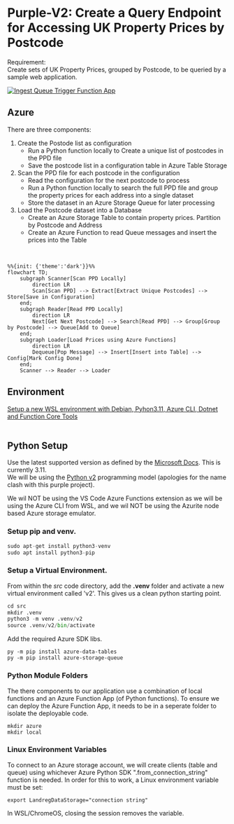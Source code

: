 # Purple-V2: Create a Query Endpoint for Accessing UK Property Prices by Postcode
Requirement:  
Create sets of UK Property Prices, grouped by Postcode, to be queried by a sample web application.  
  
[![Ingest Queue Trigger Function App](https://github.com/andyvroberts/purple/actions/workflows/purple-fa.deploy.yml/badge.svg)](https://github.com/andyvroberts/purple/actions/workflows/purple-fa.deploy.yml)  

## Azure
There are three components:  
1. Create the Postode list as configuration
    - Run a Python function locally to Create a unique list of postcodes in the PPD file
    - Save the postcode list in a configuration table in Azure Table Storage
2. Scan the PPD file for each postcode in the configuration
    - Read the configuration for the next postcode to process
    - Run a Python function locally to search the full PPD file and group the property prices for each address into a single dataset
    - Store the dataset in an Azure Storage Queue for later processing
3. Load the Postcode dataset into a Database
    - Create an Azure Storage Table to contain property prices.  Partition by Postcode and Address
    - Create an Azure Function to read Queue messages and insert the prices into the Table

<br>



```mermaid
%%{init: {'theme':'dark'}}%%
flowchart TD;
    subgraph Scanner[Scan PPD Locally]
        direction LR
        Scan[Scan PPD] --> Extract[Extract Unique Postcodes] --> Store[Save in Configuration]
    end;
    subgraph Reader[Read PPD Locally]
        direction LR
        Next[Get Next Postcode] --> Search[Read PPD] --> Group[Group by Postcode] --> Queue[Add to Queue]
    end;
    subgraph Loader[Load Prices using Azure Functions]
        direction LR
        Dequeue[Pop Message] --> Insert[Insert into Table] --> Config[Mark Config Done] 
    end;
    Scanner --> Reader --> Loader
```

## Environment
[Setup a new WSL environment with Debian, Pyhon3.11, Azure CLI, Dotnet and Function Core Tools](environment.md)  
<br>

## Python Setup
Use the latest supported version as defined by the [Microsoft Docs](https://learn.microsoft.com/en-us/azure/azure-functions/supported-languages?tabs=isolated-process%2Cv4&pivots=programming-language-python#languages-by-runtime-version).  This is currently 3.11.  
We will be using the [Python v2](https://learn.microsoft.com/en-us/azure/azure-functions/create-first-function-cli-python?tabs=linux%2Cbash%2Cazure-cli&pivots=python-mode-decorators) programming model (apologies for the name clash with this purple project).  

We wil NOT be using the VS Code Azure Functions extension as we will be using the Azure CLI from WSL, and we wil NOT be using the Azurite node based Azure storage emulator.  

### Setup pip and venv.
```python
sudo apt-get install python3-venv
sudo apt install python3-pip
```

### Setup a Virtual Environment.  
From within the *src* code directory, add the **.venv** folder and activate a new virtual environment called 'v2'.  This gives us a clean python starting point.   
```python
cd src
mkdir .venv
python3 -m venv .venv/v2
source .venv/v2/bin/activate
```
Add the required Azure SDK libs.
```
py -m pip install azure-data-tables
py -m pip install azure-storage-queue
```

### Python Module Folders
The there components to our application use a combination of local functions and an Azure Function App (of Python functions).  To ensure we can deploy the Azure Function App, it needs to be in a seperate folder to isolate the deployable code.    
```
mkdir azure
mkdir local
```

### Linux Environment Variables
To connect to an Azure storage account, we will create clients (table and queue) using whichever Azure Python SDK ".from_connection_string" function is needed.  In order for this to work, a Linux environment variable must be set:  
```
export LandregDataStorage="connection string"
```
In WSL/ChromeOS, closing the session removes the variable.




